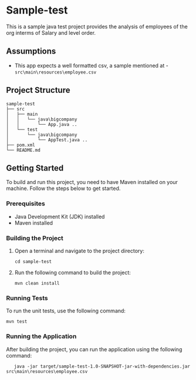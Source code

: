 # Sample-test

This is a sample java test project provides the analysis of employees of the org interms of Salary and level order.

## Assumptions
- This app expects a well formatted csv, a sample mentioned at - `src\main\resources\employee.csv`
## Project Structure

```
sample-test
├── src
│   ├── main
│   │   └── java\bigcompany
│   │       └── App.java ..
│   └── test
│       └── java\bigcompany
│           └── AppTest.java ..
├── pom.xml
└── README.md
```

## Getting Started

To build and run this project, you need to have Maven installed on your machine. Follow the steps below to get started.

### Prerequisites

- Java Development Kit (JDK) installed
- Maven installed

### Building the Project

1. Open a terminal and navigate to the project directory:
   ```
   cd sample-test
   ```

2. Run the following command to build the project:
   ```
   mvn clean install
   ```

### Running Tests

To run the unit tests, use the following command:
```
mvn test
```

### Running the Application

After building the project, you can run the application using the following command:

```
   java -jar target/sample-test-1.0-SNAPSHOT-jar-with-dependencies.jar src\main\resources\employee.csv
```

